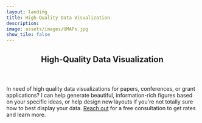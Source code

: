 ```yaml
---
layout: landing
title: High-Quality Data Visualization
description: 
image: assets/images/UMAPs.jpg
show_tile: false
---
```


<div id="main">
  <!-- One -->
<section id="one">
	<div class="inner">
		<header class="major">
			<h2>High-Quality Data Visualization</h2>
		</header>
		<p>In need of high quality data visualizations for papers, conferences, or grant applications? I can help generate beautiful, information-rich figures based on your specific ideas, or help design new layouts if you're not totally sure how to best display your data. <a href="mailto:kathryn.lande@mail.mcgill.ca">Reach out</a> for a free consultation to get rates and learn more.</p>
	</div>
</section>
</div> 
